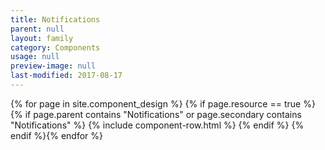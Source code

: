 ```yaml
---
title: Notifications
parent: null
layout: family
category: Components
usage: null
preview-image: null
last-modified: 2017-08-17
---
```


{% for page in site.component_design %}
{% if page.resource == true %}
  {% if page.parent contains "Notifications" or page.secondary contains "Notifications" %}
{% include component-row.html %}
  {% endif %}
{% endif %}{% endfor %}
